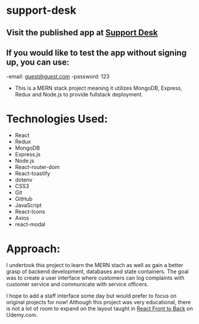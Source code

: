 # support-desk
## Visit the published app at [Support Desk](https://support-desk-mern.onrender.com)

## If you would like to test the app without signing up, you can use:
-email: guest@guest.com
-password: 123

- This is a MERN stack project meaning it utilizes MongoDB, Express, Redux and Node.js to provide fullstack deployment.

# Technologies Used:
* React
* Redux
* MongoDB
* Express.js
* Node.js
* React-router-dom
* React-toastify
* dotenv
* CSS3
* Git
* GitHub
* JavaScript
* React-Icons
* Axios
* react-modal

# Approach:
I undertook this project to learn the MERN stach as well as gain a better grasp of backend development, databases and state containers. The goal was to create a user interface where customers can log complaints with customer service and communicate with service officers.

I hope to add a staff interface some day but would prefer to focus on original projects for now!
Although this project was very educational, there is not a lot of room to expand on the layout taught in [React Front to Back](https://www.udemy.com/course/react-front-to-back-2022/) on Udemy.com.
